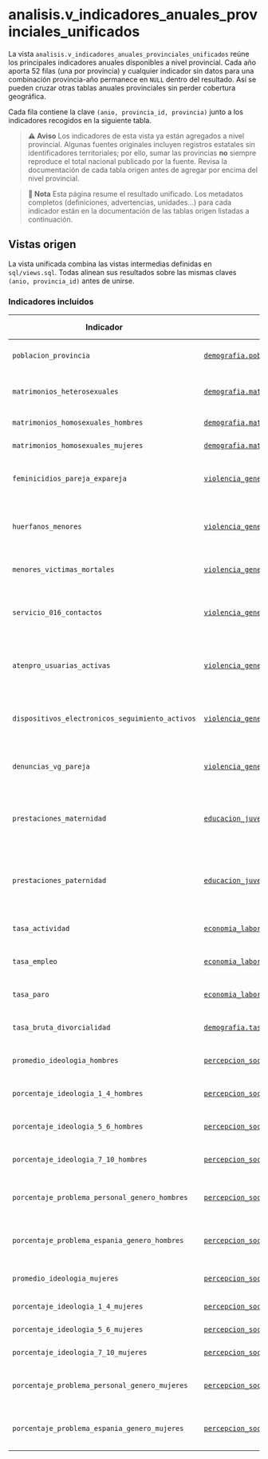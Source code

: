 # analisis.v_indicadores_anuales_provinciales_unificados

La vista `analisis.v_indicadores_anuales_provinciales_unificados` reúne los principales indicadores anuales disponibles a nivel provincial. Cada año aporta 52 filas (una por provincia) y cualquier indicador sin datos para una combinación provincia-año permanece en `NULL` dentro del resultado. Así se pueden cruzar otras tablas anuales provinciales sin perder cobertura geográfica.

Cada fila contiene la clave `(anio, provincia_id, provincia)` junto a los indicadores recogidos en la siguiente tabla.

> **⚠️ Aviso**
> Los indicadores de esta vista ya están agregados a nivel provincial. Algunas fuentes originales incluyen registros estatales sin identificadores territoriales; por ello, sumar las provincias **no** siempre reproduce el total nacional publicado por la fuente. Revisa la documentación de cada tabla origen antes de agregar por encima del nivel provincial.

> **📝 Nota** 
> Esta página resume el resultado unificado. Los metadatos completos (definiciones, advertencias, unidades…) para cada indicador están en la documentación de las tablas origen listadas a continuación.

## Vistas origen

La vista unificada combina las vistas intermedias definidas en `sql/views.sql`. Todas alinean sus resultados sobre las mismas claves `(anio, provincia_id)` antes de unirse.

### Indicadores incluidos

| Indicador | Tabla | Vista intermedia | Lógica de agregación | Periodo temporal |
| --- | --- | --- | --- | --- |
| `poblacion_provincia` | [`demografia.poblacion_municipios`](../Tables/demografia/poblacion_municipios.md) | `analisis.v_poblacion_provincial` | Suma de la población municipal de mujeres y hombres | 1996-2024 |
| `matrimonios_heterosexuales` | [`demografia.matrimonios_heterosexuales`](../Tables/demografia/matrimonios_heterosexuales.md) | `analisis.v_matrimonios_heterosexuales_anual` | Suma de matrimonios con `estado_civil_anterior = 'Total'` | 1975-2023 |
| `matrimonios_homosexuales_hombres` | [`demografia.matrimonios_homosexuales`](../Tables/demografia/matrimonios_homosexuales.md) | `analisis.v_matrimonios_homosexuales_anual` | Suma de matrimonios entre hombres | 2005-2023 |
| `matrimonios_homosexuales_mujeres` | [`demografia.matrimonios_homosexuales`](../Tables/demografia/matrimonios_homosexuales.md) | `analisis.v_matrimonios_homosexuales_anual` | Suma de matrimonios entre mujeres | 2005-2023 |
| `feminicidios_pareja_expareja` | [`violencia_genero.feminicidios_pareja_expareja`](../Tables/violencia_genero/feminicidios_pareja_expareja.md) | `analisis.v_feminicidios_pareja_expareja_anual` | Suma de casos registrados (se rellenan ceros cuando no hay registros) | 2003-2024 |
| `huerfanos_menores` | [`violencia_genero.feminicidios_pareja_expareja`](../Tables/violencia_genero/feminicidios_pareja_expareja.md) | `analisis.v_feminicidios_pareja_expareja_anual` | Suma de menores huérfanos (disponible desde 2013; años previos quedan en `NULL`) | 2013-2024 |
| `menores_victimas_mortales` | [`violencia_genero.menores_victimas_mortales`](../Tables/violencia_genero/menores_victimas_mortales.md) | `analisis.v_menores_victimas_mortales_anual` | Suma de víctimas (se rellenan ceros cuando no hay registros) | 2013-2024 |
| `servicio_016_contactos` | [`violencia_genero.servicio_016`](../Tables/violencia_genero/servicio_016.md) | `analisis.v_servicio_016_anual` | Suma de llamadas, WhatsApp, emails y chats (se rellenan ceros cuando no hay registros) | 2008-2024 |
| `atenpro_usuarias_activas` | [`violencia_genero.usuarias_atenpro`](../Tables/violencia_genero/usuarias_atenpro.md) | `analisis.v_atenpro_usuarias_activas_anual` | Medición de diciembre (valor de final de año; los años sin dato quedan en `NULL`) | 2005-2024 |
| `dispositivos_electronicos_seguimiento_activos` | [`violencia_genero.dispositivos_electronicos_seguimiento`](../Tables/violencia_genero/dispositivos_electronicos_seguimiento.md) | `analisis.v_dispositivos_electronicos_seguimiento_anual` | Medición de diciembre (valor de final de año; los años sin dato quedan en `NULL`) | 2009-2024 |
| `denuncias_vg_pareja` | [`violencia_genero.denuncias_vg_pareja`](../Tables/violencia_genero/denuncias_vg_pareja.md) | `analisis.v_denuncias_vg_pareja_anual` | Suma de denuncias (se rellenan ceros cuando no hay registros) | 2009-2024 |
| `prestaciones_maternidad` | [`educacion_juventud.prestaciones_maternidad_paternidad`](../Tables/educacion_juventud/prestaciones_maternidad_paternidad.md) | `analisis.v_prestaciones_maternidad_paternidad_anual` | Suma de prestaciones de maternidad (`percibidas_madre` + `percibidas_padre` cuando `tipo = 'Maternidad'`) | 2002-2019 |
| `prestaciones_paternidad` | [`educacion_juventud.prestaciones_maternidad_paternidad`](../Tables/educacion_juventud/prestaciones_maternidad_paternidad.md) | `analisis.v_prestaciones_maternidad_paternidad_anual` | Suma de prestaciones de paternidad (`percibidas_padre` cuando `tipo = 'Paternidad'`; `NULL` antes de 2007) | 2007-2019 |
| `tasa_actividad` | [`economia_laboral.tasa_actividad_paro_empleo_provincias`](../Tables/economia_laboral/tasa_actividad_paro_empleo_provincias.md) | `analisis.v_tasa_actividad_paro_empleo_anual` | Promedio de los cuatro totales trimestrales del año | 2002-2024 |
| `tasa_empleo` | [`economia_laboral.tasa_actividad_paro_empleo_provincias`](../Tables/economia_laboral/tasa_actividad_paro_empleo_provincias.md) | `analisis.v_tasa_actividad_paro_empleo_anual` | Promedio de los cuatro totales trimestrales del año | 2002-2024 |
| `tasa_paro` | [`economia_laboral.tasa_actividad_paro_empleo_provincias`](../Tables/economia_laboral/tasa_actividad_paro_empleo_provincias.md) | `analisis.v_tasa_actividad_paro_empleo_anual` | Promedio de los cuatro totales trimestrales del año | 2002-2024 |
| `tasa_bruta_divorcialidad` | [`demografia.tasa_bruta_divorcialidad_provincias`](../Tables/demografia/tasa_bruta_divorcialidad_provincias.md) | `analisis.v_tasa_bruta_divorcialidad_provincial_anual` | Tasa anual de divorcios publicada para cada provincia | 2005-2023 |
| `promedio_ideologia_hombres` | [`percepcion_social.barometros_generales`](../Tables/percepcion_social/barometros_generales.md) | `analisis.v_barometros_generales_provincias_anual` | Ideología media declarada (0–10) entre hombres | 1979-2024 |
| `porcentaje_ideologia_1_4_hombres` | [`percepcion_social.barometros_generales`](../Tables/percepcion_social/barometros_generales.md) | `analisis.v_barometros_generales_provincias_anual` | Porcentaje de hombres con ideología 1–4 | 1979-2024 |
| `porcentaje_ideologia_5_6_hombres` | [`percepcion_social.barometros_generales`](../Tables/percepcion_social/barometros_generales.md) | `analisis.v_barometros_generales_provincias_anual` | Porcentaje de hombres con ideología 5–6 | 1979-2024 |
| `porcentaje_ideologia_7_10_hombres` | [`percepcion_social.barometros_generales`](../Tables/percepcion_social/barometros_generales.md) | `analisis.v_barometros_generales_provincias_anual` | Porcentaje de hombres con ideología 7–10 | 1979-2024 |
| `porcentaje_problema_personal_genero_hombres` | [`percepcion_social.barometros_generales`](../Tables/percepcion_social/barometros_generales.md) | `analisis.v_barometros_generales_provincias_anual` | Hombres que citan la violencia/igualdad de género como problema personal | 1979-2024 |
| `porcentaje_problema_espania_genero_hombres` | [`percepcion_social.barometros_generales`](../Tables/percepcion_social/barometros_generales.md) | `analisis.v_barometros_generales_provincias_anual` | Hombres que citan la violencia/igualdad de género como problema en España | 1979-2024 |
| `promedio_ideologia_mujeres` | [`percepcion_social.barometros_generales`](../Tables/percepcion_social/barometros_generales.md) | `analisis.v_barometros_generales_provincias_anual` | Ideología media declarada (0–10) entre mujeres | 1979-2024 |
| `porcentaje_ideologia_1_4_mujeres` | [`percepcion_social.barometros_generales`](../Tables/percepcion_social/barometros_generales.md) | `analisis.v_barometros_generales_provincias_anual` | Porcentaje de mujeres con ideología 1–4 | 1979-2024 |
| `porcentaje_ideologia_5_6_mujeres` | [`percepcion_social.barometros_generales`](../Tables/percepcion_social/barometros_generales.md) | `analisis.v_barometros_generales_provincias_anual` | Porcentaje de mujeres con ideología 5–6 | 1979-2024 |
| `porcentaje_ideologia_7_10_mujeres` | [`percepcion_social.barometros_generales`](../Tables/percepcion_social/barometros_generales.md) | `analisis.v_barometros_generales_provincias_anual` | Porcentaje de mujeres con ideología 7–10 | 1979-2024 |
| `porcentaje_problema_personal_genero_mujeres` | [`percepcion_social.barometros_generales`](../Tables/percepcion_social/barometros_generales.md) | `analisis.v_barometros_generales_provincias_anual` | Mujeres que citan la violencia/igualdad de género como problema personal | 1979-2024 |
| `porcentaje_problema_espania_genero_mujeres` | [`percepcion_social.barometros_generales`](../Tables/percepcion_social/barometros_generales.md) | `analisis.v_barometros_generales_provincias_anual` | Mujeres que citan la violencia/igualdad de género como problema en España | 1979-2024 |
